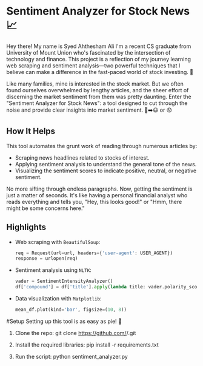 # Sentiment Analyzer for Stock News 📈

Hey there! My name is Syed Ahthesham Ali I'm a recent CS graduate from University of Mount Union who's fascinated by the intersection of technology and finance. This project is a reflection of my journey learning web scraping and sentiment analysis—two powerful techniques that I believe can make a difference in the fast-paced world of stock investing. 🚀

Like many families, mine is interested in the stock market. But we often found ourselves overwhelmed by lengthy articles, and the sheer effort of discerning the market sentiment from them was pretty daunting. Enter the "Sentiment Analyzer for Stock News": a tool designed to cut through the noise and provide clear insights into market sentiment. 📰➡️😃 or 😟

## How It Helps

This tool automates the grunt work of reading through numerous articles by:
- Scraping news headlines related to stocks of interest.
- Applying sentiment analysis to understand the general tone of the news.
- Visualizing the sentiment scores to indicate positive, neutral, or negative sentiment.

No more sifting through endless paragraphs. Now, getting the sentiment is just a matter of seconds. It's like having a personal financial analyst who reads everything and tells you, "Hey, this looks good!" or "Hmm, there might be some concerns here."

## Highlights

- Web scraping with `BeautifulSoup`:
  ```python
  req = Request(url=url, headers={'user-agent': USER_AGENT})
  response = urlopen(req)

- Sentiment analysis using `NLTK`:
  ```python
  vader = SentimentIntensityAnalyzer()
  df['compound'] = df['title'].apply(lambda title: vader.polarity_scores(title)['compound'])

- Data visualization with `Matplotlib`:
  ```python
  mean_df.plot(kind='bar', figsize=(10, 8))

#Setup
Setting up this tool is as easy as pie! 🍰

1. Clone the repo:
git clone https://github.com/<your-username>/<repository-name>.git

2. Install the required libraries:
pip install -r requirements.txt

3. Run the script:
python sentiment_analyzer.py
